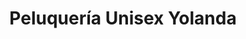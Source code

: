 ---
title: "Peluquería Unisex Yolanda"
url: /peal-de-becerro/peluqueria-unisex-yolanda/
shop: Friseur
---